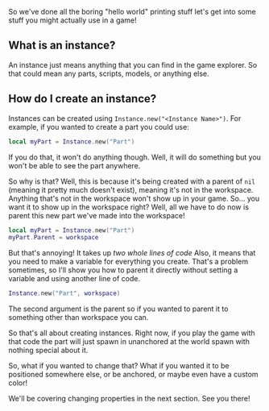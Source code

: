 So we've done all the boring "hello world" printing stuff let's get into some stuff you might actually use in a game!

## What is an instance?
An instance just means anything that you can find in the game explorer. So that could mean any parts, scripts, models, or anything else.

## How do I create an instance?
Instances can be created using `Instance.new("<Instance Name>")`. For example, if you wanted to create a part you could use:

```lua
local myPart = Instance.new("Part")
```

If you do that, it won't do anything though. Well, it will do something but you won't be able to see the part anywhere. 

So why is that? Well, this is because it's being created with a parent of `nil` (meaning it pretty much doesn't exist), meaning it's not in the workspace. Anything that's not in the workspace won't show up in your game. So... you want it to show up in the workspace right? Well, all we have to do now is parent this new part we've made into the workspace!

```lua
local myPart = Instance.new("Part")
myPart.Parent = workspace
```

But that's annoying! It takes up *two whole lines of code* Also, it means that you need to make a variable for everything you create. That's a problem sometimes, so I'll show you how to parent it directly without setting a variable and using another line of code.

```lua
Instance.new("Part", workspace)
```

The second argument is the parent so if you wanted to parent it to something other than workspace you can.

So that's all about creating instances. Right now, if you play the game with that code the part will just spawn in unanchored at the world spawn with nothing special about it.

So, what if you wanted to change that? What if you wanted it to be positioned somewhere else, or be anchored, or maybe even have a custom color!

We'll be covering changing properties in the next section. See you there!